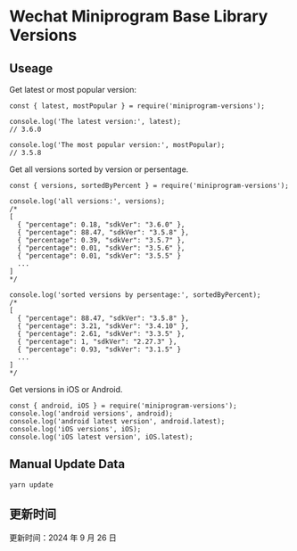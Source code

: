 
# Wechat Miniprogram Base Library Versions

## Useage

Get latest or most popular version:

```;
const { latest, mostPopular } = require('miniprogram-versions');

console.log('The latest version:', latest);
// 3.6.0

console.log('The most popular version:', mostPopular);
// 3.5.8

```

Get all versions sorted by version or persentage.

```
const { versions, sortedByPercent } = require('miniprogram-versions');

console.log('all versions:', versions);
/*
[
  { "percentage": 0.18, "sdkVer": "3.6.0" },
  { "percentage": 88.47, "sdkVer": "3.5.8" },
  { "percentage": 0.39, "sdkVer": "3.5.7" },
  { "percentage": 0.01, "sdkVer": "3.5.6" },
  { "percentage": 0.01, "sdkVer": "3.5.5" }
  ...
]
*/

console.log('sorted versions by persentage:', sortedByPercent);
/*
[
  { "percentage": 88.47, "sdkVer": "3.5.8" },
  { "percentage": 3.21, "sdkVer": "3.4.10" },
  { "percentage": 2.61, "sdkVer": "3.3.5" },
  { "percentage": 1, "sdkVer": "2.27.3" },
  { "percentage": 0.93, "sdkVer": "3.1.5" }
  ...
]
*/
```

Get versions in iOS or Android.

```
const { android, iOS } = require('miniprogram-versions');
console.log('android versions', android);
console.log('android latest version', android.latest);
console.log('iOS versions', iOS);
console.log('iOS latest version', iOS.latest);
```

## Manual Update Data

```
yarn update
```

## 更新时间

更新时间：2024 年 9 月 26 日
